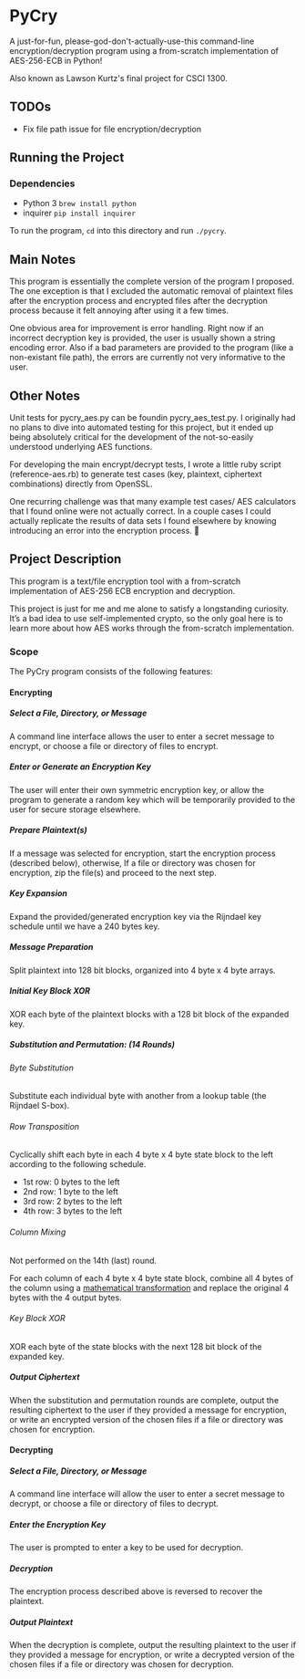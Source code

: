 # PyCry
A just-for-fun, please-god-don't-actually-use-this command-line encryption/decryption program using a from-scratch implementation of AES-256-ECB in Python!

Also known as Lawson Kurtz's final project for CSCI 1300.

## TODOs
- Fix file path issue for file encryption/decryption

## Running the Project
### Dependencies
- Python 3 `brew install python`
- inquirer `pip install inquirer`

To run the program, `cd` into this directory and run `./pycry`.

## Main Notes
This program is essentially the complete version of the program I proposed. The one exception is that I excluded the automatic removal of plaintext files after the encryption process and encrypted files after the decryption process because it felt annoying after using it a few times.

One obvious area for improvement is error handling. Right now if an incorrect decryption key is provided, the user is usually shown a string encoding error. Also if a bad parameters are provided to the program (like a non-existant file path), the errors are currently not very informative to the user.

## Other Notes
Unit tests for pycry_aes.py can be foundin pycry_aes_test.py. I originally had no plans to dive into automated testing for this project, but it ended up being absolutely critical for the development of the not-so-easily understood underlying AES functions.

For developing the main encrypt/decrypt tests, I wrote a little ruby script (reference-aes.rb)  to generate test cases (key, plaintext, ciphertext combinations) directly from OpenSSL.

One recurring challenge was that many example test cases/ AES calculators that I found online were not actually correct. In a couple cases I could actually replicate the results of data sets I found elsewhere by knowing introducing an error into the encryption process. 😬

## Project Description
This program is a text/file encryption tool with a from-scratch implementation of AES-256 ECB encryption and decryption.

This project is just for me and me alone to satisfy a longstanding curiosity. It’s a bad idea to use self-implemented crypto, so the only goal here is to learn more about how AES works through the from-scratch implementation.

### Scope
The PyCry program consists of the following features:

#### Encrypting
##### Select a File, Directory, or Message
A command line interface allows the user to enter a secret message to encrypt, or choose a file or directory of files to encrypt.

##### Enter or Generate an Encryption Key
The user will enter their own symmetric encryption key, or allow the program to generate a random key which will be temporarily provided to the user for secure storage elsewhere.

##### Prepare Plaintext(s)
If a message was selected for encryption, start the encryption process (described below), otherwise, If a file or directory was chosen for encryption, zip the file(s) and proceed to the next step.

##### Key Expansion 
Expand the provided/generated encryption key via the Rijndael key schedule until we have a 240 bytes key.

##### Message Preparation
Split plaintext into 128 bit blocks, organized into 4 byte x 4 byte arrays.

##### Initial Key Block XOR
XOR each byte of the plaintext blocks with a 128 bit block of the expanded key.

##### Substitution and Permutation: (14 Rounds)
###### Byte Substitution
Substitute each individual byte with another from a lookup table (the Rijndael S-box).

###### Row Transposition
Cyclically shift each byte in each 4 byte x 4 byte state block to the left according to the following schedule.
- 1st row: 0 bytes to the left
- 2nd row: 1 byte to the left
- 3rd row: 2 bytes to the left
- 4th row: 3 bytes to the left

###### Column Mixing
Not performed on the 14th (last) round.

For each column of each 4 byte x 4 byte state block, combine all 4 bytes of the column using a [mathematical transformation](https://en.wikipedia.org/wiki/Rijndael_MixColumns) and replace the original 4 bytes with the 4 output bytes.

###### Key Block XOR
XOR each byte of the state blocks with the next 128 bit block of the expanded key.

##### Output Ciphertext
When the substitution and permutation rounds are complete, output the resulting ciphertext to the user if they provided a message for encryption, or write an encrypted version of the chosen files if a file or directory was chosen for encryption.

#### Decrypting
##### Select a File, Directory, or Message
A command line interface will allow the user to enter a secret message to decrypt, or choose a file or directory of files to decrypt.

##### Enter the Encryption Key
The user is prompted to enter a key to be used for decryption.

##### Decryption
The encryption process described above is reversed to recover the plaintext.

##### Output Plaintext
When the decryption is complete, output the resulting plaintext to the user if they provided a message for encryption, or write a decrypted version of the chosen files if a file or directory was chosen for decryption.
